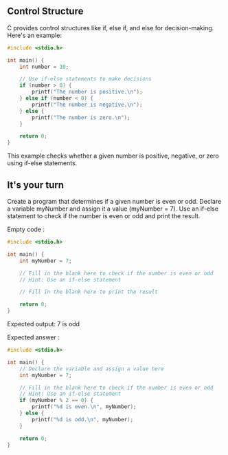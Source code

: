 ## Control Structure

C provides control structures like if, else if, and else for decision-making. Here's an example:

````c
#include <stdio.h>

int main() {
    int number = 10;

    // Use if-else statements to make decisions
    if (number > 0) {
        printf("The number is positive.\n");
    } else if (number < 0) {
        printf("The number is negative.\n");
    } else {
        printf("The number is zero.\n");
    }

    return 0;
}
````

This example checks whether a given number is positive, negative, or zero using if-else statements.

## It's your turn 

Create a program that determines if a given number is even or odd. Declare a variable myNumber and assign it a value (myNumber = 7). Use an if-else statement to check if the number is even or odd and print the result.

Empty code : 
```c
#include <stdio.h>

int main() {
    int myNumber = 7;

    // Fill in the blank here to check if the number is even or odd
    // Hint: Use an if-else statement

    // Fill in the blank here to print the result

    return 0;
}
```

Expected output: 
7 is odd

Expected answer : 

```c
#include <stdio.h>

int main() {
    // Declare the variable and assign a value here
    int myNumber = 7;

    // Fill in the blank here to check if the number is even or odd
    // Hint: Use an if-else statement
    if (myNumber % 2 == 0) {
        printf("%d is even.\n", myNumber);
    } else {
        printf("%d is odd.\n", myNumber);
    }

    return 0;
}
```